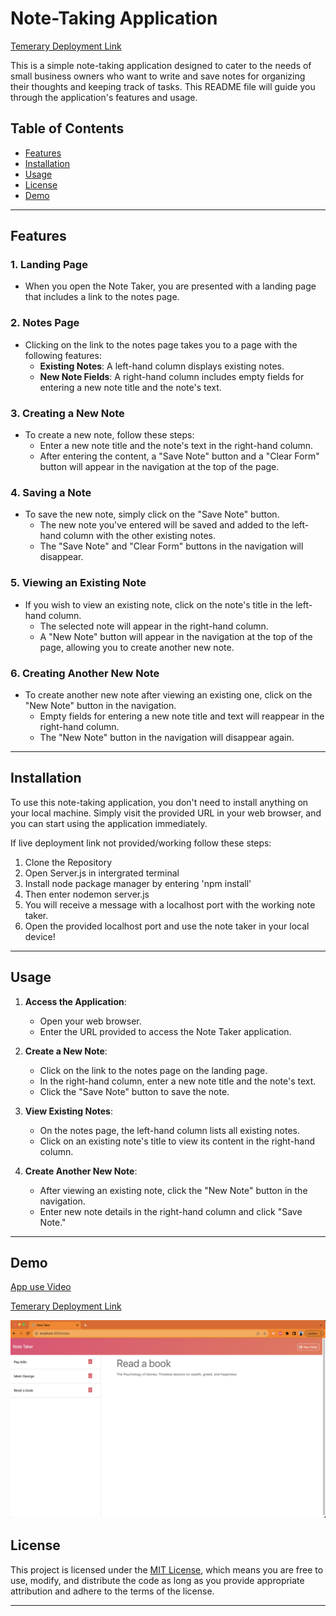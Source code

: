 
# Note-Taking Application

[Temerary Deployment Link](https://safe-refuge-13003-2824f45ec351.herokuapp.com/notes) 

This is a simple note-taking application designed to cater to the needs of small business owners who want to write and save notes for organizing their thoughts and keeping track of tasks. This README file will guide you through the application's features and usage.

## Table of Contents

- [Features](#features)
- [Installation](#installation)
- [Usage](#usage)
- [License](#license)
- [Demo](#demo) 
---

## Features

### 1. Landing Page
- When you open the Note Taker, you are presented with a landing page that includes a link to the notes page.

### 2. Notes Page
- Clicking on the link to the notes page takes you to a page with the following features:
    - **Existing Notes**: A left-hand column displays existing notes.
    - **New Note Fields**: A right-hand column includes empty fields for entering a new note title and the note's text.

### 3. Creating a New Note
- To create a new note, follow these steps:
    - Enter a new note title and the note's text in the right-hand column.
    - After entering the content, a "Save Note" button and a "Clear Form" button will appear in the navigation at the top of the page.

### 4. Saving a Note
- To save the new note, simply click on the "Save Note" button.
    - The new note you've entered will be saved and added to the left-hand column with the other existing notes.
    - The "Save Note" and "Clear Form" buttons in the navigation will disappear.

### 5. Viewing an Existing Note
- If you wish to view an existing note, click on the note's title in the left-hand column.
    - The selected note will appear in the right-hand column.
    - A "New Note" button will appear in the navigation at the top of the page, allowing you to create another new note.

### 6. Creating Another New Note
- To create another new note after viewing an existing one, click on the "New Note" button in the navigation.
    - Empty fields for entering a new note title and text will reappear in the right-hand column.
    - The "New Note" button in the navigation will disappear again.

---

## Installation

To use this note-taking application, you don't need to install anything on your local machine. Simply visit the provided URL in your web browser, and you can start using the application immediately.

If live deployment link not provided/working follow these steps: 

1. Clone the Repository 
2. Open Server.js in intergrated terminal 
3. Install node package manager by entering 'npm install'
4. Then enter nodemon server.js 
5. You will receive a message with a localhost port with the working note taker.
6. Open the provided localhost port and use the note taker in your local device!

---

## Usage

1. **Access the Application**:
   - Open your web browser.
   - Enter the URL provided to access the Note Taker application.

2. **Create a New Note**:
   - Click on the link to the notes page on the landing page.
   - In the right-hand column, enter a new note title and the note's text.
   - Click the "Save Note" button to save the note.

3. **View Existing Notes**:
   - On the notes page, the left-hand column lists all existing notes.
   - Click on an existing note's title to view its content in the right-hand column.

4. **Create Another New Note**:
   - After viewing an existing note, click the "New Note" button in the navigation.
   - Enter new note details in the right-hand column and click "Save Note."


---


## Demo  

[App use Video ](https://watch.screencastify.com/v/URi9mmeNh2kk42EYgkwc)

[Temerary Deployment Link](https://safe-refuge-13003-2824f45ec351.herokuapp.com/notes) 

![Screen Shot](./public/assets/imgs/SS.png)



## License

This project is licensed under the [MIT License](LICENSE), which means you are free to use, modify, and distribute the code as long as you provide appropriate attribution and adhere to the terms of the license.

---
